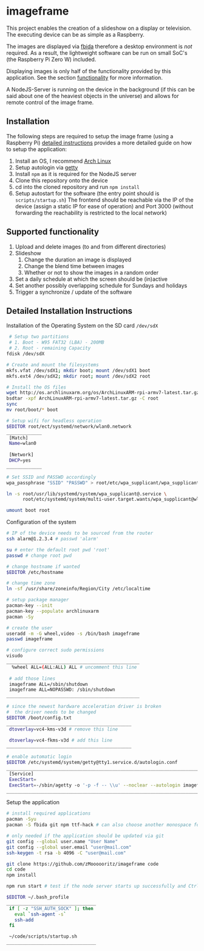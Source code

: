 # imageframe

This project enables the creation of a slideshow on a display or television. The executing device can be as simple as a Raspberry.

The images are displayed via [fbida](https://github.com/fcarlier/fbida) therefore a desktop environment is _not_ required.
As a result, the lightweight software can be run on small SoC's (the Raspberry Pi Zero W) included.

Displaying images is only half of the functionality provided by this application.
See the section [functionality](#supported-functionality) for more information.

A NodeJS-Server is running on the device in the background (if this can be said about one of the heaviest objects in the universe) and allows for remote control of the image frame.

## Installation
The following steps are required to setup the image frame (using a Raspberry Pi) [detailed instructions](#detailed-installation-instructions) provides a more detailed guide on how to setup the application:
1. Install an OS, I recommend [Arch Linux](https://archlinuxarm.org/)
2. Setup autologin via [getty](https://wiki.archlinux.org/title/Getty)
3. Install `npm` as it is required for the NodeJS server
4. Clone this repository onto the device
5. cd into the cloned repository and run `npm install`
6. Setup autostart for the software (the entry point should is `scripts/startup.sh`)
The frontend should be reachable via the IP of the device (assign a static IP for ease of operation) and Port 3000 (without forwarding the reachability is restricted to the local network)

## Supported functionality
1. Upload and delete images (to and from different directories)
2. Slideshow
   1. Change the duration an image is displayed
   2. Change the blend time between images
   3. Whether or not to show the images in a random order
3. Set a daily schedule at which the screen should be (in)active
4. Set another possibly overlapping schedule for Sundays and holidays
5. Trigger a synchronize / update of the software

## Detailed Installation Instructions

Installation of the Operating System on the SD card `/dev/sdX`
```bash
 # Setup two partitions
 # 1. Boot - W95 FAT32 (LBA) - 200MB
 # 2. Root - remaining Capacity
fdisk /dev/sdX

# Create and mount the filesystems
mkfs.vfat /dev/sdX1; mkdir boot; mount /dev/sdX1 boot
mkfs.ext4 /dev/sdX2; mkdir root; mount /dev/sdX2 root

# Install the OS files
wget http://os.archlinuxarm.org/os/ArchLinuxARM-rpi-armv7-latest.tar.gz
bsdtar -xpf ArchLinuxARM-rpi-armv7-latest.tar.gz -C root
sync
mv root/boot/* boot

# Setup wifi for headless operation
$EDITOR root/ect/systemd/network/wlan0.network
_____________
 [Match]
 Name=wlan0
 
 [Network]
 DHCP=yes
_____________

# Set SSID and PASSWD accordingly
wpa_passphrase "SSID" "PASSWD" > root/etc/wpa_supplicant/wpa_supplicant-wlan0.conf

ln -s root/usr/lib/systemd/system/wpa_supplicant@.service \
      root/etc/systemd/system/multi-user.target.wants/wpa_supplicant@wlan0.service

umount boot root
```

Configuration of the system
```bash
# IP of the device needs to be sourced from the router
ssh alarm@1.2.3.4 # passwd 'alarm'

su # enter the default root pwd 'root'
passwd # change root pwd

# change hostname if wanted
$EDITOR /etc/hostname

# change time zone
ln -sf /usr/share/zoneinfo/Region/City /etc/localtime

# setup package manager
pacman-key --init
pacman-key --populate archlinuxarm
pacman -Sy

# create the user
useradd -m -G wheel,video -s /bin/bash imageframe
passwd imageframe

# configure correct sudo permissions
visudo
_________________________________________________
  %wheel ALL=(ALL:ALL) ALL # uncomment this line
 
 # add those lines
 imageframe ALL=/sbin/shutdown
 imageframe ALL=NOPASSWD: /sbin/shutdown
_________________________________________________

# since the newest hardware acceleration driver is broken
#  the driver needs to be changed
$EDITOR /boot/config.txt
______________________________________________
 dtoverlay=vc4-kms-v3d # remove this line

 dtoverlay=vc4-fkms-v3d # add this line
______________________________________________

# enable automatic login 
$EDITOR /etc/systemd/system/getty@tty1.service.d/autologin.conf
_____________________________________________________________________________________
 [Service]
 ExecStart=
 ExecStart=-/sbin/agetty -o '-p -f -- \\u' --noclear --autologin imageframe %I $TERM
_____________________________________________________________________________________
```

Setup the application
```bash
# install required applications
pacman -Syu
pacman -S fbida git npm ttf-hack # can also choose another monospace font

# only needed if the application should be updated via git
git config --global user.name "User Name"
git config --global user.email "user@mail.com"
ssh-keygen -t rsa -b 4096 -C "user@mail.com"

git clone https://github.com/zMoooooritz/imageframe code
cd code
npm install

npm run start # test if the node server starts up successfully and Ctrl+C afterwards

$EDITOR ~/.bash_profile
_________________________________
 if [ -z "SSH_AUTH_SOCK" ]; then
   eval `ssh-agent -s`
   ssh-add
 fi

 ~/code/scripts/startup.sh
_________________________________
```